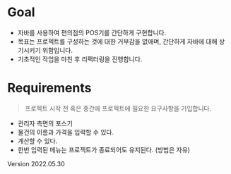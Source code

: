 # Goal
- 자바를 사용하여 편의점의 POS기를 간단하게 구현합니다.
- 목표는 프로젝트를 구성하는 것에 대한 거부감을 없애며, 간단하게 자바에 대해 상기시키기 위함입니다.
- 기초적인 작업을 마친 후 리팩터링을 진행합니다.

# Requirements
> 프로젝트 시작 전 혹은 중간에 프로젝트에 필요한 요구사항을 기입합니다.

- 관리자 측면의 포스기
- 물건의 이름과 가격을 입력할 수 있다.
- 계산할 수 있다.
- 한번 입력된 메뉴는 프로젝트가 종료되어도 유지된다. (방법은 자유) 

Version 2022.05.30